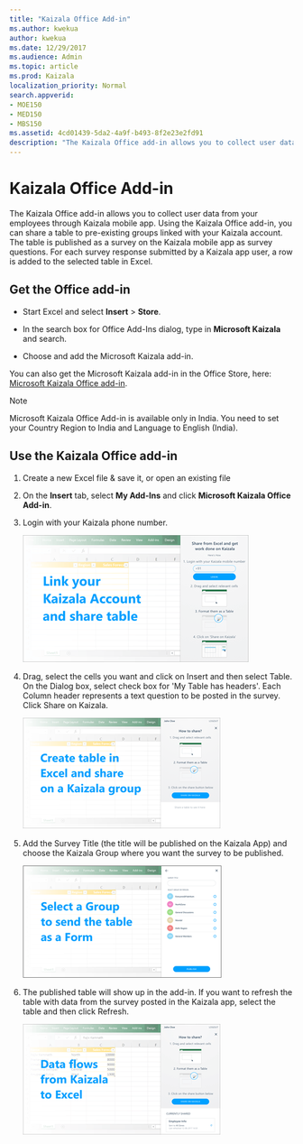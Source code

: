 ```yaml
---
title: "Kaizala Office Add-in"
ms.author: kwekua
author: kwekua
ms.date: 12/29/2017
ms.audience: Admin
ms.topic: article
ms.prod: Kaizala
localization_priority: Normal
search.appverid:
- MOE150
- MED150
- MBS150
ms.assetid: 4cd01439-5da2-4a9f-b493-8f2e23e2fd91
description: "The Kaizala Office add-in allows you to collect user data from your employees through Kaizala mobile app. Using the Kaizala Office add-in, you can share a table to pre-existing groups linked with your Kaizala account. The table is published as a survey on the Kaizala mobile app as survey questions. For each survey response submitted by a Kaizala app user, a row is added to the selected table in Excel."
---
```


# Kaizala Office Add-in

The Kaizala Office add-in allows you to collect user data from your employees through Kaizala mobile app. Using the Kaizala Office add-in, you can share a table to pre-existing groups linked with your Kaizala account. The table is published as a survey on the Kaizala mobile app as survey questions. For each survey response submitted by a Kaizala app user, a row is added to the selected table in Excel.
  
## Get the Office add-in

- Start Excel and select **Insert** \> **Store**.
    
- In the search box for Office Add-Ins dialog, type in **Microsoft Kaizala** and search. 
    
- Choose and add the Microsoft Kaizala add-in.
    
You can also get the Microsoft Kaizala add-in in the Office Store, here: [Microsoft Kaizala Office add-in](https://appsource.microsoft.com/en-us/product/office/WA104381121?tab=Overview).
  
> [!NOTE]
> Microsoft Kaizala Office Add-in is available only in India. You need to set your Country Region to India and Language to English (India). 
  
## Use the Kaizala Office add-in

1. Create a new Excel file &amp; save it, or open an existing file
    
2. On the **Insert** tab, select **My Add-Ins** and click **Microsoft Kaizala Office Add-in**.
    
3. Login with your Kaizala phone number.
    
    ![Screenshot: Add your Kaizala phone number to login](media/b3858bb9-5799-44c4-ad0f-86180b8ba6b9.png)
  
4. Drag, select the cells you want and click on Insert and then select Table. On the Dialog box, select check box for 'My Table has headers'. Each Column header represents a text question to be posted in the survey. Click Share on Kaizala.
    
    ![Screenshot: Create table in excel and share on a kaizala group](media/2b119aea-6da7-4833-8d0b-9481e7f8d50a.png)
  
5. Add the Survey Title (the title will be published on the Kaizala App) and choose the Kaizala Group where you want the survey to be published.
    
    ![Screenshot: Selecta group to send the table to](media/87f3cb29-3dff-48f1-b488-2d3c0d15d397.png)
  
6. The published table will show up in the add-in. If you want to refresh the table with data from the survey posted in the Kaizala app, select the table and then click Refresh.
    
    ![Screenshot: Table published with data from survey](media/3f5779a7-899d-411e-93b5-2d4b9a92321f.png)
  

